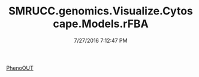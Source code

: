 ﻿---
title: SMRUCC.genomics.Visualize.Cytoscape.Models.rFBA
date: 7/27/2016 7:12:47 PM
---

[PhenoOUT](T-SMRUCC.genomics.Visualize.Cytoscape.Models.rFBA.PhenoOUT.html)

